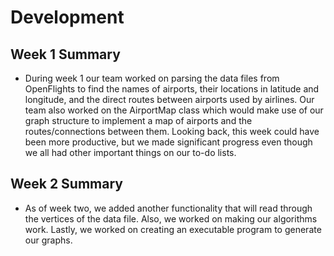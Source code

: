 # Development

## Week 1 Summary
* During week 1 our team worked on parsing the data files from OpenFlights to find the names of airports, their locations in latitude and longitude, and the direct routes between airports used by airlines. Our team also worked on the AirportMap class which would make use of our graph structure to implement a map of airports and the routes/connections between them. Looking back, this week could have been more productive, but we made significant progress even though we all had other important things on our to-do lists.

## Week 2 Summary
* As of week two, we added another functionality that will read through the vertices of the data file.
Also, we worked on making our algorithms work. Lastly, we worked on creating an executable program to generate our graphs.